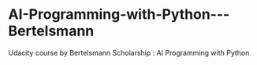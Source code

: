 # AI-Programming-with-Python---Bertelsmann
Udacity course by Bertelsmann  Scholarship : AI Programming with Python
